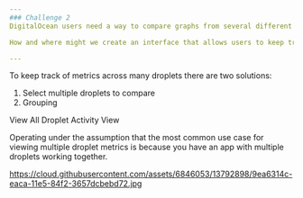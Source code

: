 ```yaml
---
### Challenge 2
DigitalOcean users need a way to compare graphs from several different droplets in order to troubleshoot whether an issue is affecting a single droplet or more. Currently, we only allow users to see graphs for each droplet separately.

How and where might we create an interface that allows users to keep track of important metrics across their many droplets?

--- 
```

To keep track of metrics across many droplets there are two solutions:
1. Select multiple droplets to compare
2. Grouping

View All Droplet Activity
View 

Operating under the assumption that the most common use case for viewing multiple droplet metrics is because you have an app with multiple droplets working together. 

https://cloud.githubusercontent.com/assets/6846053/13792898/9ea6314c-eaca-11e5-84f2-3657dcbebd72.jpg
